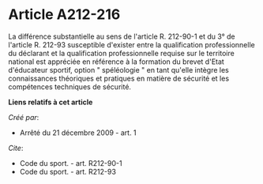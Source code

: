 # Article A212-216

La différence substantielle au sens de l'article R. 212-90-1 et du 3° de l'article R. 212-93 susceptible d'exister entre la
qualification professionnelle du déclarant et la qualification professionnelle requise sur le territoire national est
appréciée en référence à la formation du brevet d'Etat d'éducateur sportif, option " spéléologie " en tant qu'elle intègre
les connaissances théoriques et pratiques en matière de sécurité et les compétences techniques de sécurité.

**Liens relatifs à cet article**

_Créé par_:

  - Arrêté du 21 décembre 2009 - art. 1

_Cite_:

  - Code du sport. - art. R212-90-1
  - Code du sport. - art. R212-93
